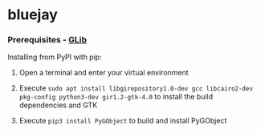 # bluejay

### Prerequisites - [GLib](https://pygobject.readthedocs.io/)

Installing from PyPI with pip:

1.  Open a terminal and enter your virtual environment
    
2.  Execute `sudo apt install libgirepository1.0-dev gcc libcairo2-dev pkg-config python3-dev gir1.2-gtk-4.0` to install the build dependencies and GTK
    
3.  Execute `pip3 install PyGObject` to build and install PyGObject
